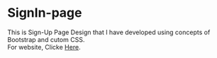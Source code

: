 # SignIn-page

This is Sign-Up Page Design that I have developed using concepts of Bootstrap and cutom CSS.
<br>
For website, Clicke <a href="https://mehulraj19.github.io/login-page/"> Here</a>.
